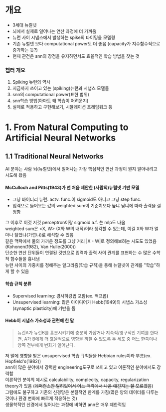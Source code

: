 # 개요
* 3세대 뉴럴넷  
* 뇌에서 실제로 일어나는 연산 과정에 더 가까움  
* 뉴런 사이 시냅스에서 발생하는 spike의 타이밍을 모델링  
* 기존 뉴럴넷 보다 computational power도 더 좋음 (capacity가 지수함수적으로 증가하는 듯?)  
* 현재 관건은 snn의 장점을 유지하면서도 효율적인 학습 방법을 찾는 것  


### 챕터 개요
1. Spiking 뉴런의 역사
2. 지금까지 쓰이고 있는 (spiking)뉴런과 시냅스 모델들
3. snn의 computational power(표현 범위)
4. snn학습 방법(아마도 왜 학습이 어려운지)
5. 실제로 적용하고 구현해보기, 시뮬레이션 프레임워크 등



# 1. From Natural Computing to Artificial Neural Networks
## 1.1 Traditional Neural Networks
AI 분야는 사람 뇌(뉴럴넷)에서 일어나는 가장 핵심적인 연산 과정이 뭔지 알아내려고 시도해 왔음  

#### McCulloch and Pitts(1943)가 맨 처음 제안한 (사람의)뉴럴넷 기반 모델  
* 그냥 바이너리 뉴런. actv. func.이 sigmoid도 아니고 그냥 step func.  
* 입력으로 들어오는 값의 weighted sum이 기준치보다 높냐 낮냐에 따라 출력을 결정함  
  
그 이후로 이것 저것 perceptron이랑 sigmoid a.f. 쓴 mlp도 나옴  
weighted sum은 <X, W> (X와 W의 내적)이라 생각할 수 있는데, 이걸 X와 W가 얼마나 닮았냐(가깝냐)로 해석할 수 있음    
같은 맥락에서 둘의 가까운 정도를 그냥 거리 |X - W|로 정의해보려는 시도도 있었음(Kohonen(1982), Van Hulle(2000))  
단순한 연산 단위들이 연결된 것만으로 입력과 출력 사이 관계를 표현하는 수 많은 수학적 함수들을 흉내냄  
뉴런 사이의 가중치를 정해주는 알고리즘(학습 규칙)을 통해 뉴럴넷이 관계를 "학습"하게 할 수 있음

#### 학습 규칙 분류
* Supervised learning: 경사하강법 포함(ex. 백프롭)  
* Unsupervised learning: 많은 아이디어가 Hebb(1949)의 시냅스 가소성(synaptic plasticity)에 기반을 둠  

#### Hebb이 시냅스 가소성과 관련해 한 말
> 뉴런A가 뉴런B를 흥분시키기에 충분히 가깝거나 지속적/영구적인 기여를 한다면, A가 B에게 더 효율적으로 영향을 끼칠 수 있도록 두 세포 중 어느 한쪽이나 양쪽 전부에게 변화가 일어난다.

저 말에 영향을 받은 unsupervised 학습 규칙들을 Hebbian rules이라 부름(ex. Hopfield's(1982))  
ann이 많은 분야에서 강력한 engineering도구로 쓰이고 있고 이론적인 분야에서도 강력함  
이론적인 분야의 예시로 calculability, complecity, capacity, regularization theory가 있음 (~~레퍼런스만 달려있어서 어느 맥락에서 나온 얘긴지는 잘 모르겠음~~)  
그럼에도 불구하고 기존의 신경망은 본질적인 한계를 가짐(많은 양의 데이터를 다루는 것이나 환경 변화에 빠르게 적응하는 것)  
생물학적인 신경에서 일어나는 과정에 비하면 ann은 매우 제한적임
